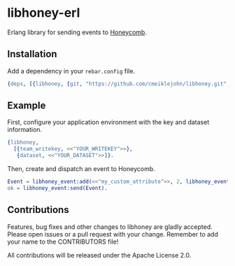 # libhoney-erl

Erlang library for sending events to [Honeycomb](https://honeycomb.io/).

## Installation

Add a dependency in your ```rebar.config``` file.

```erlang
{deps, [{libhoney, {git, "https://github.com/cmeiklejohn/libhoney.git", {branch, "master"}}}]}.
```

## Example

First, configure your application environment with the key and dataset
information.

```erlang
{libhoney,
  [{team_writekey, <<"YOUR_WRITEKEY">>},
   {dataset, <<"YOUR_DATASET">>]}.
```

Then, create and dispatch an event to Honeycomb.

```erlang
Event = libhoney_event:add(<<"my_custom_attribute">>, 2, libhoney_event:new()),
ok = libhoney_event:send(Event).
```

## Contributions

Features, bug fixes and other changes to libhoney are gladly accepted.
Please open issues or a pull request with your change. Remember to add
your name to the CONTRIBUTORS file!

All contributions will be released under the Apache License 2.0.

